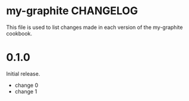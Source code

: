 # my-graphite CHANGELOG

This file is used to list changes made in each version of the my-graphite cookbook.

# 0.1.0

Initial release.

- change 0
- change 1

